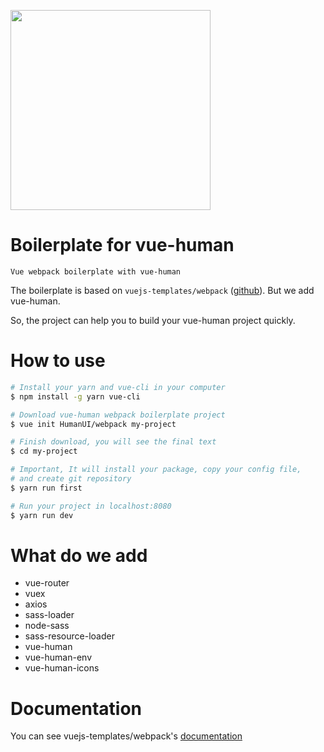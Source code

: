<p><img width="320" src="https://raw.githubusercontent.com/HumanUI/vue-human/master/docs/vue-human.jpg"></p>

# Boilerplate for vue-human

`Vue webpack boilerplate with vue-human`

The boilerplate is based on `vuejs-templates/webpack` ([github](https://github.com/vuejs-templates/webpack)). But we add vue-human.

So, the project can help you to build your vue-human project quickly.

# How to use

``` bash
# Install your yarn and vue-cli in your computer
$ npm install -g yarn vue-cli

# Download vue-human webpack boilerplate project
$ vue init HumanUI/webpack my-project

# Finish download, you will see the final text
$ cd my-project

# Important, It will install your package, copy your config file,
# and create git repository
$ yarn run first

# Run your project in localhost:8080
$ yarn run dev
```

# What do we add

- vue-router
- vuex
- axios
- sass-loader
- node-sass
- sass-resource-loader
- vue-human
- vue-human-env
- vue-human-icons

# Documentation

You can see vuejs-templates/webpack's [documentation](http://vuejs-templates.github.io/webpack/)

